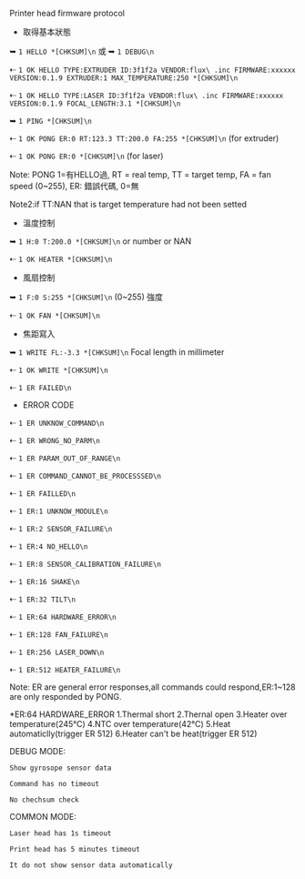 Printer head firmware protocol

* 取得基本狀態

➥  `1 HELLO *[CHKSUM]\n` 或 ➥  `1 DEBUG\n`

⇠ `1 OK HELLO TYPE:EXTRUDER ID:3f1f2a VENDOR:flux\ .inc FIRMWARE:xxxxxx VERSION:0.1.9 EXTRUDER:1 MAX_TEMPERATURE:250 *[CHKSUM]\n`

⇠ `1 OK HELLO TYPE:LASER ID:3f1f2a VENDOR:flux\ .inc FIRMWARE:xxxxxx VERSION:0.1.9 FOCAL_LENGTH:3.1 *[CHKSUM]\n`

➥  `1 PING *[CHKSUM]\n`

⇠ `1 OK PONG ER:0 RT:123.3 TT:200.0 FA:255 *[CHKSUM]\n` (for extruder)

⇠ `1 OK PONG ER:0 *[CHKSUM]\n` (for laser)

Note: PONG 1=有HELLO過, RT = real temp, TT = target temp, FA = fan speed (0~255), ER: 錯誤代碼, 0=無

Note2:if TT:NAN that is target temperature had not been setted


* 溫度控制

➥  `1 H:0 T:200.0 *[CHKSUM]\n`  or number or NAN

⇠ `1 OK HEATER *[CHKSUM]\n`


* 風扇控制

➥  `1 F:0 S:255 *[CHKSUM]\n` (0~255) 強度

⇠ `1 OK FAN *[CHKSUM]\n`

* 焦距寫入

➥  `1 WRITE FL:-3.3 *[CHKSUM]\n`  Focal length in millimeter

⇠ `1 OK WRITE *[CHKSUM]\n`

⇠ `1 ER FAILED\n`

* ERROR CODE


⇠ `1 ER UNKNOW_COMMAND\n`

⇠ `1 ER WRONG_NO_PARM\n`

⇠ `1 ER PARAM_OUT_OF_RANGE\n`

⇠ `1 ER COMMAND_CANNOT_BE_PROCESSSED\n`

⇠ `1 ER FAILLED\n`

⇠ `1 ER:1 UNKNOW_MODULE\n`

⇠ `1 ER:2 SENSOR_FAILURE\n`

⇠ `1 ER:4 NO_HELLO\n`

⇠ `1 ER:8 SENSOR_CALIBRATION_FAILURE\n`

⇠ `1 ER:16 SHAKE\n`

⇠ `1 ER:32 TILT\n`

⇠ `1 ER:64 HARDWARE_ERROR\n`

⇠ `1 ER:128 FAN_FAILURE\n`

⇠ `1 ER:256 LASER_DOWN\n` 

⇠ `1 ER:512 HEATER_FAILURE\n` 

Note: ER are general error responses,all commands could respond,ER:1~128 are only responded by PONG.

*ER:64 HARDWARE_ERROR
  1.Thermal short
  2.Thernal open
  3.Heater over temperature(245°C)
  4.NTC over temperature(42°C)
  5.Heat automaticlly(trigger ER 512)
  6.Heater can't be heat(trigger ER 512)

DEBUG MODE:

  `Show gyrosope sensor data`
  
  `Command has no timeout`
  
  `No chechsum check`
  
COMMON MODE:

  `Laser head has 1s timeout`
  
  `Print head has 5 minutes timeout`
  
  `It do not show sensor data automatically`
  
